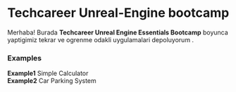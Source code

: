 # Techcareer Unreal-Engine bootcamp

Merhaba! Burada **Techcareer Unreal Engine Essentials Bootcamp** boyunca yaptigimiz tekrar ve ogrenme odakli uygulamalari depoluyorum . 

### Examples

 **Example1** Simple Calculator   
 **Example2** Car Parking System   

